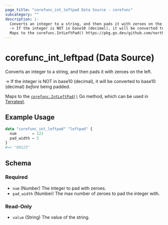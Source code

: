 ```yaml
---
page_title: "corefunc_int_leftpad Data Source - corefunc"
subcategory: ""
description: |-
  Converts an integer to a string, and then pads it with zeroes on the left.
  -> If the integer is NOT in base10 (decimal), it will be converted to base10 (decimal) before being padded.
  Maps to the corefunc.IntLeftPad() https://pkg.go.dev/github.com/northwood-labs/terraform-provider-corefunc/corefunc#IntLeftPad Go method, which can be used in Terratest https://terratest.gruntwork.io.
---
```


# corefunc_int_leftpad (Data Source)

Converts an integer to a string, and then pads it with zeroes on the left.

-> If the integer is NOT in base10 (decimal), it will be converted to base10 (decimal) _before_ being padded.

Maps to the [`corefunc.IntLeftPad()`](https://pkg.go.dev/github.com/northwood-labs/terraform-provider-corefunc/corefunc#IntLeftPad) Go method, which can be used in [Terratest](https://terratest.gruntwork.io).

## Example Usage

```terraform
data "corefunc_int_leftpad" "leftpad" {
  num       = 123
  pad_width = 5
}
#=> "00123"
```

<!-- schema generated by tfplugindocs -->
## Schema

### Required

* `num` (Number) The integer to pad with zeroes.
* `pad_width` (Number) The max number of zeroes to pad the integer with.

### Read-Only

* `value` (String) The value of the string.

<!-- Preview the provider docs with the Terraform registry provider docs preview tool: https://registry.terraform.io/tools/doc-preview -->
